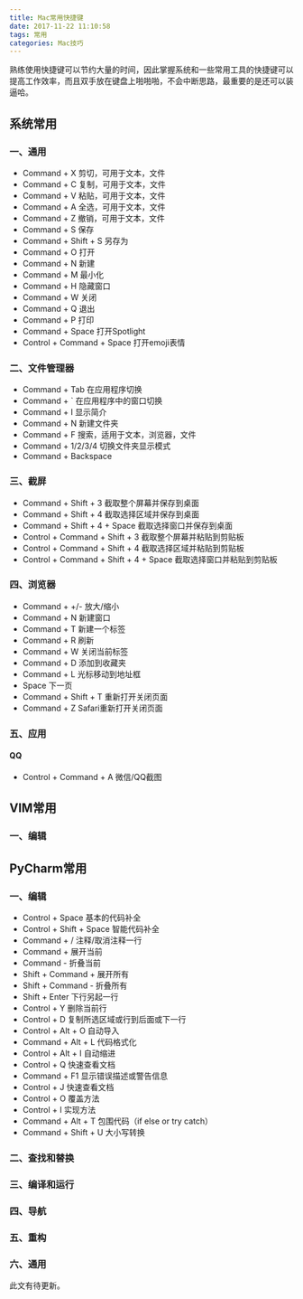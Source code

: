 ```yaml
---
title: Mac常用快捷键
date: 2017-11-22 11:10:58
tags: 常用
categories: Mac技巧
---
```


熟练使用快捷键可以节约大量的时间，因此掌握系统和一些常用工具的快捷键可以提高工作效率，而且双手放在键盘上啪啪啪，不会中断思路，最重要的是还可以装逼哈。

<!--more-->

## 系统常用

### 一、通用
* Command + X 剪切，可用于文本，文件
* Command + C 复制，可用于文本，文件
* Command + V 粘贴，可用于文本，文件
* Command + A 全选，可用于文本，文件
* Command + Z 撤销，可用于文本，文件
* Command + S 保存
* Command + Shift + S 另存为
* Command + O 打开
* Command + N 新建
* Command + M 最小化
* Command + H 隐藏窗口
* Command + W 关闭
* Command + Q 退出
* Command + P 打印
* Command + Space 打开Spotlight
* Control + Command + Space 打开emoji表情

### 二、文件管理器
* Command + Tab 在应用程序切换
* Command + ` 在应用程序中的窗口切换
* Command + I 显示简介
* Command + N 新建文件夹
* Command + F 搜索，适用于文本，浏览器，文件
* Command + 1/2/3/4 切换文件夹显示模式
* Command + Backspace 

### 三、截屏
* Command + Shift + 3 截取整个屏幕并保存到桌面
* Command + Shift + 4 截取选择区域并保存到桌面
* Command + Shift + 4 + Space 截取选择窗口并保存到桌面
* Control + Command + Shift + 3 截取整个屏幕并粘贴到剪贴板
* Control + Command + Shift + 4 截取选择区域并粘贴到剪贴板
* Control + Command + Shift + 4 + Space 截取选择窗口并粘贴到剪贴板

### 四、浏览器
* Command + +/- 放大/缩小
* Command + N 新建窗口
* Command + T 新建一个标签
* Command + R 刷新
* Command + W 关闭当前标签
* Command + D 添加到收藏夹
* Command + L 光标移动到地址框
* Space 下一页
* Command + Shift + T 重新打开关闭页面
* Command + Z Safari重新打开关闭页面

### 五、应用

#### QQ
* Control + Command + A 微信/QQ截图

## VIM常用

### 一、编辑


## PyCharm常用

### 一、编辑
* Control + Space 基本的代码补全
* Control + Shift + Space 智能代码补全
* Command + / 注释/取消注释一行
* Command + 展开当前
* Command - 折叠当前
* Shift + Command + 展开所有
* Shift + Command - 折叠所有
* Shift + Enter 下行另起一行
* Control + Y 删除当前行
* Control + D 复制所选区域或行到后面或下一行
* Control + Alt + O 自动导入
* Command + Alt + L 代码格式化
* Control + Alt + I 自动缩进
* Control + Q 快速查看文档
* Command + F1 显示错误描述或警告信息
* Control + J 快速查看文档
* Control + O 覆盖方法
* Control + I 实现方法
* Command + Alt + T 包围代码（if else or try catch）
* Command + Shift + U 大小写转换

### 二、查找和替换

### 三、编译和运行

### 四、导航

### 五、重构

### 六、通用


此文有待更新。


